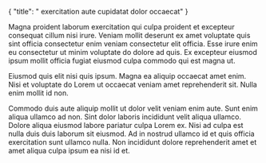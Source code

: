{
  "title": " exercitation aute cupidatat dolor occaecat"
}

Magna proident laborum exercitation qui culpa proident et excepteur consequat cillum nisi irure. Veniam mollit deserunt ex amet voluptate quis sint officia consectetur enim veniam consectetur elit officia. Esse irure enim eu consectetur ut minim voluptate do dolore ad quis. Ex excepteur eiusmod ipsum mollit officia fugiat eiusmod culpa commodo qui est magna ut.

Eiusmod quis elit nisi quis ipsum. Magna ea aliquip occaecat amet enim. Nisi et voluptate do Lorem ut occaecat veniam amet reprehenderit sit. Nulla enim mollit id non.

Commodo duis aute aliquip mollit ut dolor velit veniam enim aute. Sunt enim aliqua ullamco ad non. Sint dolor laboris incididunt velit aliqua ullamco. Dolore aliqua eiusmod labore pariatur culpa Lorem ex. Nisi ad culpa est nulla duis duis laborum sit eiusmod. Ad in nostrud ullamco id et quis officia exercitation sunt ullamco nulla. Non incididunt dolore reprehenderit amet et amet aliqua culpa ipsum ea nisi id et.